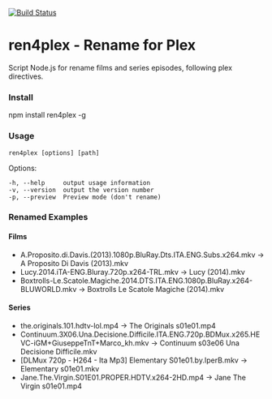 [![Build Status](https://travis-ci.org/Zax/ren4plex.svg?branch=master)](https://travis-ci.org/Zax/ren4plex)

# ren4plex - Rename for Plex
Script Node.js for rename films and series episodes, following plex directives.

### Install
npm install ren4plex -g

### Usage

`ren4plex [options] [path]`

 Options:

    -h, --help     output usage information
    -v, --version  output the version number
    -p, --preview  Preview mode (don't rename)


### Renamed Examples

#### Films
* A.Proposito.di.Davis.(2013).1080p.BluRay.Dts.ITA.ENG.Subs.x264.mkv -> A Proposito Di Davis (2013).mkv
* Lucy.2014.iTA-ENG.Bluray.720p.x264-TRL.mkv -> Lucy (2014).mkv
* Boxtrolls-Le.Scatole.Magiche.2014.DTS.ITA.ENG.1080p.BluRay.x264-BLUWORLD.mkv -> Boxtrolls Le Scatole Magiche (2014).mkv

#### Series
* the.originals.101.hdtv-lol.mp4 -> The Originals s01e01.mp4
* Continuum.3X06.Una.Decisione.Difficile.ITA.ENG.720p.BDMux.x265.HEVC-iGM+GiuseppeTnT+Marco_kh.mkv -> Continuum s03e06 Una Decisione Difficile.mkv
* [DLMux 720p - H264 - Ita Mp3] Elementary S01e01.by.IperB.mkv -> Elementary s01e01.mkv
* Jane.The.Virgin.S01E01.PROPER.HDTV.x264-2HD.mp4 -> Jane The Virgin s01e01.mp4


